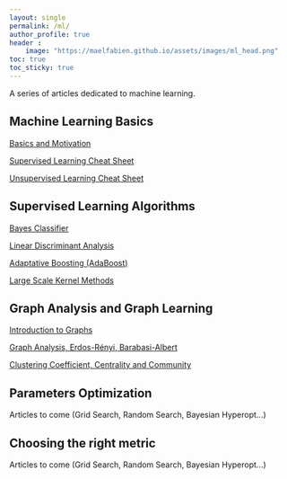 ```yaml
---
layout: single
permalink: /ml/
author_profile: true
header :
    image: "https://maelfabien.github.io/assets/images/ml_head.png"
toc: true
toc_sticky: true
---
```


A series of articles dedicated to machine learning.

## Machine Learning Basics

[Basics and Motivation](https://maelfabien.github.io/machinelearning/ml_base/)

[Supervised Learning Cheat Sheet](https://maelfabien.github.io/machinelearning/supervised/)

[Unsupervised Learning Cheat Sheet](https://maelfabien.github.io/machinelearning/unsupervised/)

## Supervised Learning Algorithms

[Bayes Classifier](https://maelfabien.github.io/machinelearning/bayes/)

[Linear Discriminant Analysis](https://maelfabien.github.io/machinelearning/LDA/)

[Adaptative Boosting (AdaBoost)](https://maelfabien.github.io/machinelearning/adaboost/)

[Large Scale Kernel Methods](https://maelfabien.github.io/machinelearning/largescale/)

## Graph Analysis and Graph Learning

[Introduction to Graphs](https://maelfabien.github.io/machinelearning/graph_1/)

[Graph Analysis, Erdos-Rényi, Barabasi-Albert](https://maelfabien.github.io/machinelearning/graph_2/)

[Clustering Coefficient, Centrality and Community](https://maelfabien.github.io/machinelearning/graph_3/)

## Parameters Optimization

Articles to come (Grid Search, Random Search, Bayesian Hyperopt...)

## Choosing the right metric

Articles to come (Grid Search, Random Search, Bayesian Hyperopt...)


